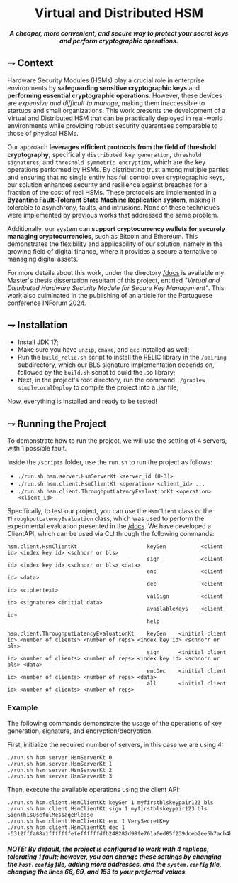 <div align="center">

# Virtual and Distributed HSM
##### A cheaper, more convenient, and secure way to protect your secret keys and perform cryptographic operations.

</div>

## ⇁ Context
Hardware Security Modules (HSMs) play a crucial role in enterprise environments by **safeguarding sensitive cryptographic keys** and **performing essential cryptographic operations**. However, these devices are _expensive and difficult to manage_, making them inaccessible to startups and small organizations. This work presents the development of a Virtual and Distributed HSM that can be practically deployed in real-world environments while providing robust security guarantees comparable to those of physical HSMs.

Our approach **leverages efficient protocols from the field of threshold cryptography**, specifically `distributed key generation`, `threshold signatures`, and `threshold symmetric encryption`, which are the key operations performed by HSMs. By distributing trust among multiple parties and ensuring that no single entity has full control over cryptographic keys, our solution enhances security and resilience against breaches for a fraction of the cost of real HSMs. These protocols are implemented in a **Byzantine Fault-Tolerant State Machine Replication system**, making it tolerable to asynchrony, faults, and intrusions. None of these techniques were implemented by previous works that addressed the same problem.

Additionally, our system can **support cryptocurrency wallets for securely managing cryptocurrencies**, such as Bitcoin and Ethereum. This demonstrates the flexibility and applicability of our solution, namely in the growing field of digital finance, where it provides a secure alternative to managing digital assets.

For more details about this work, under the directory [/docs](./docs) is available my Master's thesis dissertation resultant of this project, entitled _"Virtual and Distributed Hardware  Security Module for Secure Key Management"_. This work also culminated in the publishing of an article for the Portuguese conference INForum 2024.

## ⇁ Installation
* Install JDK 17;
* Make sure you have `unzip`, `cmake`, and `gcc` installed as well;
* Run the `build_relic.sh` script to install the RELIC library in the `/pairing` subdirectory, which our BLS signature implementation depends on, followed by the `build.sh` script to build the .so library;
* Next, in the project's root directory, run the command `./gradlew simpleLocalDeploy` to compile the project into a .jar file;

Now, everything is installed and ready to be tested!

## ⇁ Running the Project
To demonstrate how to run the project, we will use the setting of 4 servers, with 1 possible fault.

Inside the `/scripts` folder, use the `run.sh` to run the project as follows:
* `./run.sh hsm.server.HsmServerKt <server_id (0-3)>`
* `./run.sh hsm.client.HsmClientKt <operation> <client_id> ...`
* `./run.sh hsm.client.ThroughputLatencyEvaluationKt <operation> <client_id>`

Specifically, to test our project, you can use the `HsmClient` class or the `ThroughputLatencyEvaluation` class, which was used to perform the experimental evaluation presented in the [/docs](./docs). We have developed a ClientAPI, which can be used via CLI through the following commands:
```text
hsm.client.HsmClientKt                      keyGen           <client id> <index key id> <schnorr or bls>
                                            sign             <client id> <index key id> <schnorr or bls> <data>
                                            enc              <client id> <data>
                                            dec              <client id> <ciphertext>
                                            valSign          <client id> <signature> <initial data>
                                            availableKeys    <client id>
                                            help
                                   
hsm.client.ThroughputLatencyEvaluationKt    keyGen    <initial client id> <number of clients> <number of reps> <index key id> <schnorr or bls>
                                            sign      <initial client id> <number of clients> <number of reps> <index key id> <schnorr or bls> <data>
                                            encDec    <initial client id> <number of clients> <number of reps> <data>
                                            all       <initial client id> <number of clients> <number of reps>
```

### Example
The following commands demonstrate the usage of the operations of key generation, signature, and encryption/decryption.

First, initialize the required number of servers, in this case we are using 4:
```text
./run.sh hsm.server.HsmServerKt 0
./run.sh hsm.server.HsmServerKt 1
./run.sh hsm.server.HsmServerKt 2
./run.sh hsm.server.HsmServerKt 3
```

Then, execute the available operations using the client API:
```text
./run.sh hsm.client.HsmClientKt keyGen 1 myfirstblskeypair123 bls
./run.sh hsm.client.HsmClientKt sign 1 myfirstblskeypair123 bls SignThisUsefulMessagePlease
./run.sh hsm.client.HsmClientKt enc 1 VerySecretKey
./run.sh hsm.client.HsmClientKt dec 1 -5312fffa88a1fffffffefeffffffdfb248282d98fe761a0ed85f239dceb2ee5b7acb4b9c5ad61c292cfcd188d62f5affffffce00f866f24dd9eb10f2d48467e081c2c27d7753b4c4aa8b66c976f2eac99cb0dbba19f26fa32403df87da26fea8466cc6eb
```

##### NOTE: By default, the project is configured to work with 4 replicas, tolerating 1 fault; however, you can change these settings by changing the `host.config` file, adding more addresses, and the `system.config` file, changing the lines 66, 69, and 153 to your preferred values.
